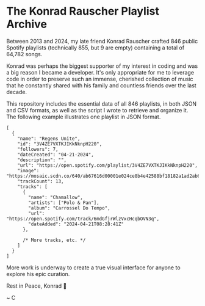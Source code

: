 # The Konrad Rauscher Playlist Archive

Between 2013 and 2024, my late friend Konrad Rauscher crafted 846 public Spotify playlists (technically 855, but 9 are empty) containing a total of 64,782 songs.

Konrad was perhaps the biggest supporter of my interest in coding and was a big reason I became a developer. It's only appropriate for me to leverage code in order to preserve such an immense, cherished collection of music that he constantly shared with his family and countless friends over the last decade.

This repository includes the essential data of all 846 playlists, in both JSON and CSV formats, as well as the script I wrote to retrieve and organize it. The following example illustrates one playlist in JSON format.

```
[
  {
    "name": "Regens Unite",
    "id": "3V4ZE7VXTKJIKkNknpH220",
    "followers": 7,
    "dateCreated": "04-21-2024",
    "description": "",
    "url": "https://open.spotify.com/playlist/3V4ZE7VXTKJIKkNknpH220",
    "image": "https://mosaic.scdn.co/640/ab67616d00001e024ce8b4e42588bf18182a1ad2ab67616d00001e02610967a3dd1030d6466fb9baab67616d00001e02649b753eec1510732d577735ab67616d00001e027c3099913a1118865f941d54",
    "trackCount": 13,
    "tracks": [
      {
        "name": "Chamallow",
        "artists": ["Polo & Pan"],
        "album": "Carrossel Do Tempo",
        "url": "https://open.spotify.com/track/6mdGfjrWlzVxcHcqbOVN3q",
        "dateAdded": "2024-04-21T08:28:41Z"
      },

      /* More tracks, etc. */
    ]
  }
]
```

More work is underway to create a true visual interface for anyone to explore his epic curation.

Rest in Peace, Konrad &#x1F499;

~ C
